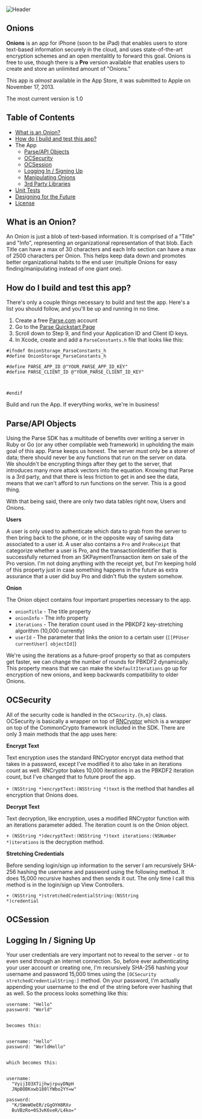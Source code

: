 ![Header](https://raw.github.com/onionsapp/Onions-iOS/master/GithubImages/header.png)

## Onions

**Onions** is an app for iPhone (soon to be iPad) that enables users to store text-based information securely in the cloud, and uses state-of-the-art encryption schemes and an open mentalitly to forward this goal. Onions is free to use, though there is a **Pro** version available that enables users to create and store an unlimited amount of "Onions."

This app is *almost* available in the App Store, it was submitted to Apple on November 17, 2013.

The most current version is 1.0

## Table of Contents

* [What is an Onion?](#what-is-an-onion)
* [How do I build and test this app?](#how-do-i-build-and-test-this-app)
* The App
  * [Parse/API Objects](#parse-api-objects)
  * [OCSecurity](#ocsecurity)
  * [OCSession](#ocsession)
  * [Logging In / Signing Up](#logging-in--signing-up)
  * [Manipulating Onions](#manipulating-onions)
  * [3rd Party Libraries](#3rd-party-libraries)
* [Unit Tests](#unit-tests)
* [Designing for the Future](#designing-for-the-future)
* [License](#license)

## What is an Onion?

An Onion is just a blob of text-based information. It is comprised of a "Title" and "Info", representing an organizational representation of that blob. Each Title can have a max of 30 characters and each Info section can have a max of 2500 characters per Onion. This helps keep data down and promotes better organizational habits to the end user (multiple Onions for easy finding/manipulating instead of one giant one).

## How do I build and test this app?

There's only a couple things necessary to build and test the app. Here's a list you should follow, and you'll be up and running in no time.

1. Create a free [Parse.com](https://www.parse.com) account
2. Go to the [Parse Quickstart Page](https://parse.com/apps/quickstart)
4. Scroll down to Step 9, and find your Application ID and Client ID keys.
5. In Xcode, create and add a <code>ParseConstants.h</code> file that looks like this:

```objc
#ifndef OnionStorage_ParseConstants_h
#define OnionStorage_ParseConstants_h

#define PARSE_APP_ID @"YOUR_PARSE_APP_ID_KEY"
#define PARSE_CLIENT_ID @"YOUR_PARSE_CLIENT_ID_KEY"



#endif
```

Build and run the App. If everything works, we're in business!

## Parse/API Objects

Using the Parse SDK has a multitude of benefits over writing a server in Ruby or Go (or any other compilable web framework) in upholding the main goal of this app. Parse keeps us honest. The server *must* only be a storer of data; there should never be any functions that run on the server on data. We shouldn't be encrypting things after they get to the server, that introduces many more attack vectors into the equation. Knowing that Parse is a 3rd party, and that there is less friction to get in and see the data, means that we can't afford to run functions on the server. This is a good thing.

With that being said, there are only two data tables right now, Users and Onions.

**Users**

A user is only used to authenticate which data to grab from the server to then bring back to the phone, or in the opposite way of saving data associated to a user id. A user also contains a <code>Pro</code> and <code>ProReceipt</code> that categorize whether a user is Pro, and the transactionIdentifier that is successfully returned from an SKPaymentTransaction item on sale of the Pro version. I'm not doing anything with the receipt yet, but I'm keeping hold of this property just in case something happens in the future as extra assurance that a user did buy Pro and didn't flub the system somehow.

**Onion**

The Onion object contains four important properties necessary to the app.

* <code>onionTitle</code> - The title property
* <code>onionInfo</code> - The info property
* <code>iterations</code> - The iteration count used in the PBKDF2 key-stretching algorithm (10,000 currently)
* <code>userId</code> - The parameter that links the onion to a certain user (<code>[[PFUser currentUser] objectId]</code>)

We're using the iterations as a future-proof property so that as computers get faster, we can change the number of rounds for PBKDF2 dynamically. This property means that we can make the <code>kDefaultIterations</code> go up for encryption of new onions, and keep backwards compatibility to older Onions.

## OCSecurity

All of the security code is handled in the <code>OCSecurity.{h,m}</code> class. OCSecurity is basically a wrapper on top of [RNCryptor](https://github.com/rnapier/RNCryptor) which is a wrapper on top of the CommonCrypto framework included in the SDK. There are only 3 main methods that the app uses here:

**Encrypt Text**

Text encryption uses the standard RNCryptor encrypt data method that takes in a password, except I've modified it to also take in an iterations count as well. RNCryptor bakes 10,000 iterations in as the PBKDF2 iteration count, but I've changed that to future proof the app.

<code>+ (NSString *)encryptText:(NSString *)text</code> is the method that handles all encryption that Onions does.

**Decrypt Text**

Text decryption, like encryption, uses a modified RNCryptor function with an iterations parameter added. The iteration count is on the Onion object.

<code>+ (NSString *)decryptText:(NSString *)text iterations:(NSNumber *)iterations</code> is the decryption method.

**Stretching Credentials**

Before sending login/sign up information to the server I am recursively SHA-256 hashing the username and password using the following method. It does 15,000 recursive hashes and then sends it out. The only time I call this method is in the login/sign up View Controllers.

<code>+ (NSString *)stretchedCredentialString:(NSString *)credential</code>

## OCSession

## Logging In / Signing Up

Your user credentials are very important not to reveal to the server - or to even send through an internet connection. So, before ever authenticating your user account or creating one, I'm recursively SHA-256 hashing your username and password 15,000 times using the <code>[OCSecurity stretchedCredentialString:]</code> method. On your password, I'm actually appending your username to the end of the string before ever hashing that as well. So the process looks something like this:

```
username: "Hello"
password: "World"


becomes this:


username: "Hello"
password: "WorldHello"


which becomes this:


username:
  "VyijIO3XTijhwjrpuyDNpH
  JNpBOBKxwb180lYWbo2YY=w"

password:
  "K/SWeWOeER/zGgOYH8RXv
  BuVBzRo+0S3vK6veR/L4ko="
```
